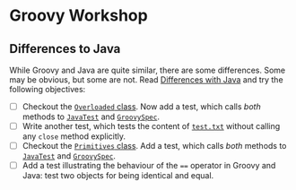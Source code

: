 # Groovy Workshop

## Differences to Java

While Groovy and Java are quite similar, there are some differences. Some may be obvious, but some are not. Read [Differences with Java] and try the following objectives:

- [ ] Checkout the [`Overloaded` class]. Now add a test, which calls *both* methods to [`JavaTest`] and [`GroovySpec`].
- [ ] Write another test, which tests the content of [`test.txt`] without calling any `close` method explicitly.
- [ ] Checkout the [`Primitives` class]. Add a test, which calls *both* methods to [`JavaTest`] and [`GroovySpec`].
- [ ] Add a test illustrating the behaviour of the `==` operator in Groovy and Java: test two objects for being identical and equal.

[Differences with Java]: <http://groovy-lang.org/differences.html>
[`Overloaded` class]: <src/main/java/de/assertagile/workshop/groovy/Overloaded.java>
[`JavaTest`]: <src/test/java/de/assertagile/workshop/groovy/JavaTest.java>
[`GroovySpec`]: <src/test/groovy/de/assertagile/workshop/groovy/GroovySpec.groovy>
[`test.txt`]: <src/test/resources/test.txt>
[`Primitives` class]: <src/main/java/de/assertagile/workshop/groovy/Primitives.java>
